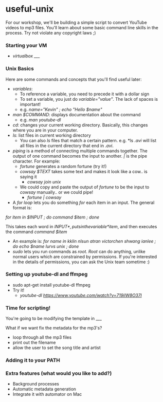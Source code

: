 # useful-unix

For our workshop, we'll be building a simple script to convert YouTube videos to mp3 files. You'll learn about some basic command line skills in the process.
Try not violate any copyright laws ;)

### Starting your VM
- *virtualbox ___*

### Unix Basics
Here are some commands and concepts that you'll find useful later:
- *variables*:
  - To reference a variable, you need to precede it with a dollar sign
  - To set a variable, you just do *variable="value"*. The lack of spaces is important!
  - e.g. *name="Kevin" ; echo "Hello $name"*
- *man $COMMAND*: displays documentation about the command
  - e.g. *man youtube-dl* 
- *cd*: changes your current working directory. Basically, this changes where you are in your computer.
- *ls*: list files in current working directory
  - You can also *ls* files that match a certain pattern. e.g. *ls *.avi* will list all files in the current directory that end in *.avi*.  
- *piping* is a method of connecting multiple commands together. The output of one command becomes the input to another. *|* is the pipe character. For example:
  - *fortune* generates a random fortune (try it!)
  - *cowsay $TEXT* takes some text and makes it look like a cow.. is saying it
    - *cowsay join unix*
  - We could copy and paste the output of *fortune* to be the input to *cowsay* manually.. or we could pipe!
    - *fortune | cowsay* 
- A *for loop* lets you do something *for* each item in an input. The general format is:


*for item in $INPUT ; do command $item ; done*


This takes each word in *$INPUT*, puts in the variable *$item*, and then executes the command *command $item*
  - An example is: *for name in kklin nlsun atran victorchen shwang ianlee ; do echo $name lurvs unix ; done*
- *sudo* lets you run commands as *root*. *Root* can do anything, unlike normal users which are constrained by permissions. If you're interested in the details of permissions, you can ask the Unix team sometime :)

### Setting up youtube-dl and ffmpeg
- sudo apt-get install youtube-dl ffmpeg
- Try it!
  - *youtube-dl https://www.youtube.com/watch?v=719iIW8O37I*

### Time for scripting!
You're going to be modifying the template in ___

What if we want fix the metadata for the mp3's?
 - loop through all the mp3 files
 - print out the filename
 - allow the user to set the song title and artist
 
### Adding it to your PATH

### Extra features (what would you like to add?)
- Background processes
- Automatic metadata generation
- Integrate it with automator on Mac
